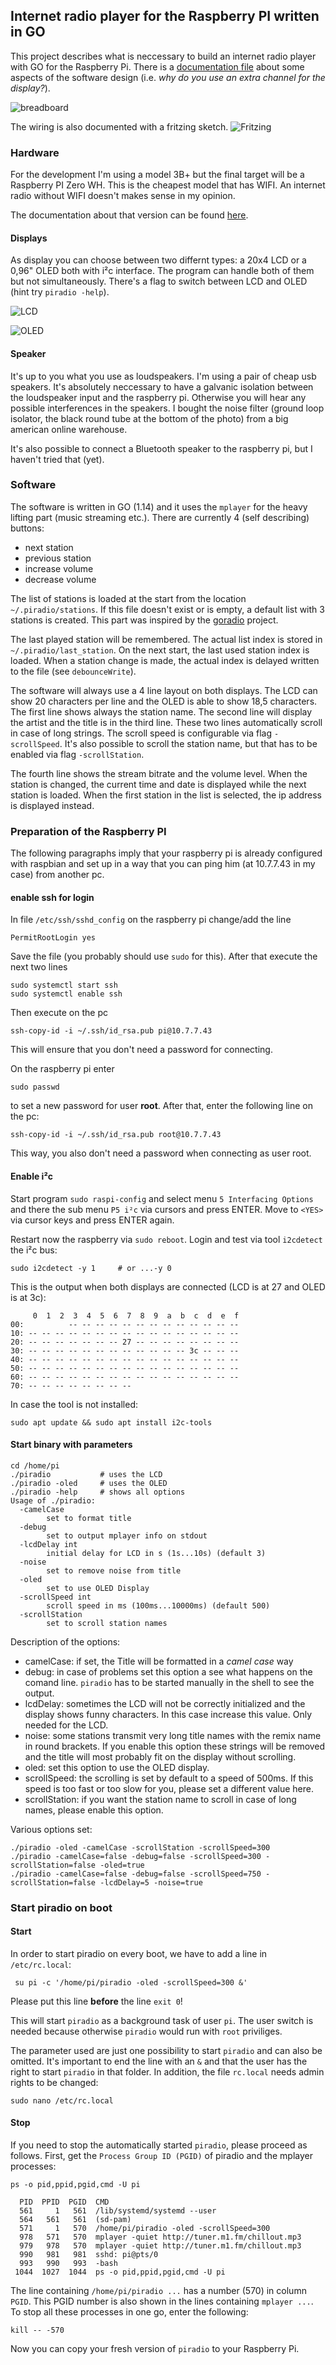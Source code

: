 ## Internet radio player for the Raspberry PI written in GO
This project describes what is neccessary to build an internet radio player with GO for the Raspberry Pi.
There is a [documentation file](doc/development.md) about some aspects of the software design 
(i.e. *why do you use an extra channel for the display?*). 

![breadboard](doc/breadboard.jpg)

The wiring is also documented with a fritzing sketch.
![Fritzing](doc/schematic.png)

### Hardware
For the development I'm using a model 3B+ but the final target will be a Raspberry PI Zero WH. 
This is the cheapest model that has WIFI. An internet radio without WIFI doesn't makes sense
in my opinion.

The documentation about that version can be found [here](doc/raspy_zero.md).

#### Displays
As display you can choose between two differnt types: a 20x4 LCD or a 0,96" OLED both with i²c interface. The program
can handle both of them but not simultaneously. There's a flag to switch between LCD and OLED (hint try `piradio -help`).

![LCD](doc/lcd.jpg)

![OLED](doc/oled.jpg)


#### Speaker
It's up to you what you use as loudspeakers. I'm using a pair of cheap usb speakers. It's absolutely neccessary to
have a galvanic isolation between the loudspeaker input and the raspberry pi. Otherwise you will hear any possible
interferences in the speakers. I bought the noise filter (ground loop isolator, the black round tube at the bottom of
the photo) from a big american online warehouse.

It's also possible to connect a Bluetooth speaker to the raspberry pi, but I haven't tried that (yet).

### Software
The software is written in GO (1.14) and it uses the `mplayer` for the heavy lifting part (music streaming etc.).
There are currently 4 (self describing)  buttons:

- next station
- previous station
- increase volume
- decrease volume

The list of stations is loaded at the start from the location `~/.piradio/stations`. If this file doesn't exist or is 
empty, a default list with 3 stations is created. This part was inspired by the 
[goradio](https://github.com/jcheng8/goradio) project.

The last played station will be remembered. The actual list index is stored in
`~/.piradio/last_station`. On the next start, the last used station index is loaded. When a station
change is made, the actual index is delayed written to the file (see `debounceWrite`).

The software will always use a 4 line layout on both displays. The LCD can show 20 characters per line and the OLED
is able to show 18,5 characters.
The first line shows always the station name. The second line will display the artist and the title is in the third line.
These two lines automatically scroll in case of long strings. The scroll speed is configurable via flag
`-scrollSpeed`. It's also possible to scroll the station name, but that has to be enabled via flag `-scrollStation`.

The fourth line shows the stream bitrate and the volume level. When the station is changed, the current time and date is
displayed while the next station is loaded. When the first station in the list is selected, the ip address is displayed
instead.

### Preparation of the Raspberry PI
The following paragraphs imply that your raspberry pi is already configured with raspbian and set up in a way that
you can ping him (at 10.7.7.43 in my case) from another pc.

#### enable ssh for login
In file `/etc/ssh/sshd_config` on the raspberry pi change/add the line

    PermitRootLogin yes

Save the file (you probably should use `sudo` for this). After that execute the next two lines

    sudo systemctl start ssh
    sudo systemctl enable ssh

Then execute on the pc 

    ssh-copy-id -i ~/.ssh/id_rsa.pub pi@10.7.7.43
     
This will ensure that you don't need a password for connecting.

On the raspberry pi enter

    sudo passwd
    
to set a new password for user **root**. After that, enter the following line on the pc:

    ssh-copy-id -i ~/.ssh/id_rsa.pub root@10.7.7.43
    
This way, you also don't need a password when connecting as user root.

#### Enable i²c
Start program `sudo raspi-config` and select menu `5 Interfacing Options` and there the sub menu
`P5 i²c` via cursors and press ENTER. Move to `<YES>` via cursor keys and press ENTER again.

Restart now the raspberry via `sudo reboot`.
Login and test via tool `i2cdetect` the i²c bus:

    sudo i2cdetect -y 1     # or ...-y 0
    
This is the output when both displays are connected (LCD is at 27 and OLED is at 3c):

         0  1  2  3  4  5  6  7  8  9  a  b  c  d  e  f
    00:          -- -- -- -- -- -- -- -- -- -- -- -- -- 
    10: -- -- -- -- -- -- -- -- -- -- -- -- -- -- -- -- 
    20: -- -- -- -- -- -- -- 27 -- -- -- -- -- -- -- -- 
    30: -- -- -- -- -- -- -- -- -- -- -- -- 3c -- -- -- 
    40: -- -- -- -- -- -- -- -- -- -- -- -- -- -- -- -- 
    50: -- -- -- -- -- -- -- -- -- -- -- -- -- -- -- -- 
    60: -- -- -- -- -- -- -- -- -- -- -- -- -- -- -- -- 
    70: -- -- -- -- -- -- -- --                         

In case the tool is not installed:

    sudo apt update && sudo apt install i2c-tools

#### Start binary with parameters

    cd /home/pi
    ./piradio           # uses the LCD
    ./piradio -oled     # uses the OLED
    ./piradio -help     # shows all options
    Usage of ./piradio:
      -camelCase
        	set to format title
      -debug
        	set to output mplayer info on stdout
      -lcdDelay int
        	initial delay for LCD in s (1s...10s) (default 3)
      -noise
            set to remove noise from title
      -oled
        	set to use OLED Display
      -scrollSpeed int
        	scroll speed in ms (100ms...10000ms) (default 500)
      -scrollStation
        	set to scroll station names

Description of the options:
- camelCase: if set, the Title will be formatted in a *camel case* way
- debug: in case of problems set this option a see what happens on the comand line. `piradio` has to 
be started manually in the shell to see the output.
- lcdDelay: sometimes the LCD will not be correctly initialized and the display shows funny characters.
In this case increase this value. Only needed for the LCD.
- noise: some stations transmit very long title names with the remix name in round brackets. If you 
enable this option these strings will be removed and the title will most probably fit on the display without 
scrolling.
- oled: set this option to use the OLED display.
- scrollSpeed: the scrolling is set by default to a speed of 500ms. If this speed is too fast or too 
slow for you, please set a different value here.
- scrollStation: if you want the station name to scroll in case of long names, please enable 
this option.

Various options set:

    ./piradio -oled -camelCase -scrollStation -scrollSpeed=300
    ./piradio -camelCase=false -debug=false -scrollSpeed=300 -scrollStation=false -oled=true 
    ./piradio -camelCase=false -debug=false -scrollSpeed=750 -scrollStation=false -lcdDelay=5 -noise=true 

### Start piradio on boot
#### Start
In order to start piradio on every boot, we have to add a line in `/etc/rc.local`:

     su pi -c '/home/pi/piradio -oled -scrollSpeed=300 &'

Please put this line **before** the line `exit 0`!

This will start `piradio` as a background task of user `pi`. The user switch is needed because otherwise
`piradio` would run with `root` priviliges.

The parameter used are just one possibility to start `piradio` and can also be omitted. It's important
to end the line with an `&` and that the user has the right to start `piradio` in that folder.
In addition, the file `rc.local` needs admin rights to be changed:

    sudo nano /etc/rc.local

#### Stop
If you need to stop the automatically started `piradio`, please proceed as follows. First, get the
`Process Group ID (PGID)` of piradio and the mplayer processes:

    ps -o pid,ppid,pgid,cmd -U pi
    
      PID  PPID  PGID  CMD
      561     1   561  /lib/systemd/systemd --user
      564   561   561  (sd-pam)
      571     1   570  /home/pi/piradio -oled -scrollSpeed=300
      978   571   570  mplayer -quiet http://tuner.m1.fm/chillout.mp3
      979   978   570  mplayer -quiet http://tuner.m1.fm/chillout.mp3
      990   981   981  sshd: pi@pts/0
      993   990   993  -bash
     1044  1027  1044  ps -o pid,ppid,pgid,cmd -U pi
    
The line containing `/home/pi/piradio ...` has a number (570) in column `PGID`. This PGID number is also
shown in the lines containing `mplayer ...`. To stop all these processes in one go, enter the following:

    kill -- -570

Now you can copy your fresh version of `piradio` to your Raspberry Pi.
